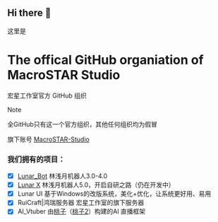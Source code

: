 ## Hi there 👋
这里是
# The offical GitHub organiation of MacroSTAR Studio
宏星工作室官方 GitHub 组织

> [!Note]
>
> 全GitHub只有这一个官方组织，其他任何组织均为假冒
>
> 旗下账号
> [MacroSTAR-Studio](https://github.com/MacroSTAR-Studio)

### 我们拥有的项目：
- [x] [Lunar_Bot](https://github.com/MacroSTAR-Studio/Lunar_Bot) 林浅月机器人3.0-4.0
- [x] [Lunar X](https://github.com/MacroSTAR-Studio/Lunar-X) 林浅月机器人5.0，开启自研之路（仍在开发中）
- [x] Lunar UI 基于Windows的改版系统，美化+优化，让系统更好用、易用
- [x] RuiCraft|鸿瑞服务器 宏星工作室的旗下服务器
- [x] AI_Vtuber 由[桃子](https://bgithub.xyz/orgs/MacroSTAR-MS/people/Welsonpeaches)（[桃子2](https://bgithub.xyz/orgs/MacroSTAR-MS/people/Peachesmoon)）构建的AI 直播框架
